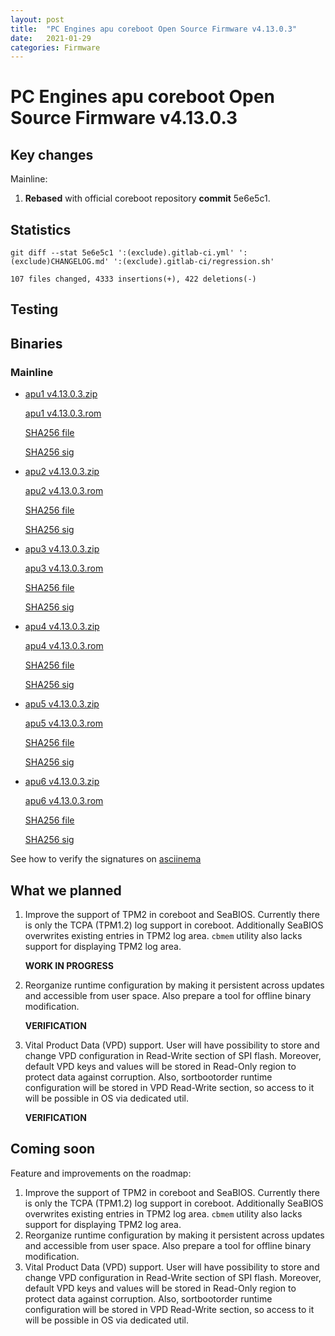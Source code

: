 ```yaml
---
layout: post
title:  "PC Engines apu coreboot Open Source Firmware v4.13.0.3"
date:   2021-01-29
categories: Firmware
---
```


# PC Engines apu coreboot Open Source Firmware v4.13.0.3

## Key changes

Mainline:

1. **Rebased** with official coreboot repository **commit** 5e6e5c1.

## Statistics


```
git diff --stat 5e6e5c1 ':(exclude).gitlab-ci.yml' ':(exclude)CHANGELOG.md' ':(exclude).gitlab-ci/regression.sh'
```

`107 files changed, 4333 insertions(+), 422 deletions(-)`


## Testing

## Binaries

### Mainline

* [apu1 v4.13.0.3.zip](https://3mdeb.com/open-source-firmware/pcengines/apu1/apu1_v4.13.0.3.zip)

  [apu1 v4.13.0.3.rom](https://3mdeb.com/open-source-firmware/pcengines/apu1/apu1_v4.13.0.3.rom)

  [SHA256 file](https://3mdeb.com/open-source-firmware/pcengines/apu1/apu1_v4.13.0.3.SHA256)

  [SHA256 sig](https://3mdeb.com/open-source-firmware/pcengines/apu1/apu1_v4.13.0.3.SHA256.sig)

* [apu2 v4.13.0.3.zip](https://3mdeb.com/open-source-firmware/pcengines/apu2/apu2_v4.13.0.3.zip)

  [apu2 v4.13.0.3.rom](https://3mdeb.com/open-source-firmware/pcengines/apu2/apu2_v4.13.0.3.rom)

  [SHA256 file](https://3mdeb.com/open-source-firmware/pcengines/apu2/apu2_v4.13.0.3.SHA256)

  [SHA256 sig](https://3mdeb.com/open-source-firmware/pcengines/apu2/apu2_v4.13.0.3.SHA256.sig)

* [apu3 v4.13.0.3.zip](https://3mdeb.com/open-source-firmware/pcengines/apu3/apu3_v4.13.0.3.zip)

  [apu3 v4.13.0.3.rom](https://3mdeb.com/open-source-firmware/pcengines/apu3/apu3_v4.13.0.3.rom)

  [SHA256 file](https://3mdeb.com/open-source-firmware/pcengines/apu3/apu3_v4.13.0.3.SHA256)

  [SHA256 sig](https://3mdeb.com/open-source-firmware/pcengines/apu3/apu3_v4.13.0.3.SHA256.sig)

* [apu4 v4.13.0.3.zip](https://3mdeb.com/open-source-firmware/pcengines/apu4/apu4_v4.13.0.3.zip)

  [apu4 v4.13.0.3.rom](https://3mdeb.com/open-source-firmware/pcengines/apu4/apu4_v4.13.0.3.rom)

  [SHA256 file](https://3mdeb.com/open-source-firmware/pcengines/apu4/apu4_v4.13.0.3.SHA256)

  [SHA256 sig](https://3mdeb.com/open-source-firmware/pcengines/apu4/apu4_v4.13.0.3.SHA256.sig)

* [apu5 v4.13.0.3.zip](https://3mdeb.com/open-source-firmware/pcengines/apu5/apu5_v4.13.0.3.zip)

  [apu5 v4.13.0.3.rom](https://3mdeb.com/open-source-firmware/pcengines/apu5/apu5_v4.13.0.3.rom)

  [SHA256 file](https://3mdeb.com/open-source-firmware/pcengines/apu5/apu5_v4.13.0.3.SHA256)

  [SHA256 sig](https://3mdeb.com/open-source-firmware/pcengines/apu5/apu5_v4.13.0.3.SHA256.sig)

* [apu6 v4.13.0.3.zip](https://3mdeb.com/open-source-firmware/pcengines/apu6/apu6_v4.13.0.3.zip)

  [apu6 v4.13.0.3.rom](https://3mdeb.com/open-source-firmware/pcengines/apu6/apu6_v4.13.0.3.rom)

  [SHA256 file](https://3mdeb.com/open-source-firmware/pcengines/apu6/apu6_v4.13.0.3.SHA256)

  [SHA256 sig](https://3mdeb.com/open-source-firmware/pcengines/apu6/apu6_v4.13.0.3.SHA256.sig)

See how to verify the signatures on [asciinema](https://asciinema.org/a/376207)

## What we planned

1. Improve the support of TPM2 in coreboot and SeaBIOS. Currently there is only
   the TCPA (TPM1.2) log support in coreboot. Additionally SeaBIOS overwrites
   existing entries in TPM2 log area. `cbmem` utility also lacks support for
   displaying TPM2 log area.

   **WORK IN PROGRESS**

2. Reorganize runtime configuration by making it persistent across updates and
   accessible from user space. Also prepare a tool for offline binary
   modification.

   **VERIFICATION**

3. Vital Product Data (VPD) support. User will have possibility to store
   and change VPD configuration in Read-Write section of SPI flash. Moreover,
   default VPD keys and values will be stored in Read-Only region to protect
   data against corruption. Also, sortbootorder runtime configuration will be
   stored in VPD Read-Write section, so access to it will be possible in OS
   via dedicated util.

   **VERIFICATION**

## Coming soon

Feature and improvements on the roadmap:

1. Improve the support of TPM2 in coreboot and SeaBIOS. Currently there is only
   the TCPA (TPM1.2) log support in coreboot. Additionally SeaBIOS overwrites
   existing entries in TPM2 log area. `cbmem` utility also lacks support for
   displaying TPM2 log area.
2. Reorganize runtime configuration by making it persistent across updates and
   accessible from user space. Also prepare a tool for offline binary
   modification.
3. Vital Product Data (VPD) support. User will have possibility to store
   and change VPD configuration in Read-Write section of SPI flash. Moreover,
   default VPD keys and values will be stored in Read-Only region to protect
   data against corruption. Also, sortbootorder runtime configuration will be
   stored in VPD Read-Write section, so access to it will be possible in OS
   via dedicated util.

